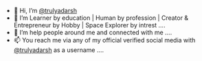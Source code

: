 - 👋 Hi, I’m [@trulyadarsh](https://direct.me/trulyadarsh)
- 👀 I’m Learner by education | Human by profession | Creator & Entrepreneur by Hobby | Space Explorer by intrest ....
- 💞️ I’m help people around me and connected with me ....
- 📫 You reach me via any of my official verified social media with [@trulyadarsh](https://direct.me/trulyadarsh) as a username ....

<!---
trulyadarsh/trulyadarsh is a ✨ special ✨ repository because its `README.md` (this file) appears on your GitHub profile.
You can click the Preview link to take a look at your changes.
--->
